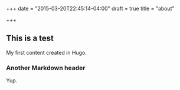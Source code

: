 +++
date = "2015-03-20T22:45:14-04:00"
draft = true
title = "about"

+++
## This is a test

My first content created in Hugo.

### Another Markdown header

Yup.
